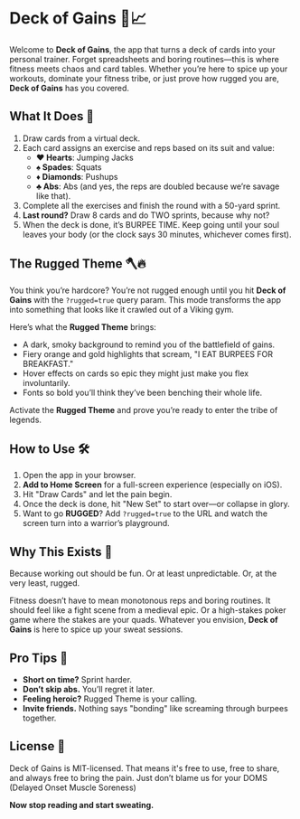 # Deck of Gains 💪📈

Welcome to **Deck of Gains**, the app that turns a deck of cards into your personal trainer. Forget spreadsheets and boring routines—this is where fitness meets chaos and card tables. Whether you’re here to spice up your workouts, dominate your fitness tribe, or just prove how rugged you are, **Deck of Gains** has you covered.

## What It Does 🎲
1. Draw cards from a virtual deck.
2. Each card assigns an exercise and reps based on its suit and value:
   - **♥️ Hearts**: Jumping Jacks
   - **♠️ Spades**: Squats
   - **♦️ Diamonds**: Pushups
   - **♣️ Abs**: Abs (and yes, the reps are doubled because we’re savage like that).
3. Complete all the exercises and finish the round with a 50-yard sprint.
4. **Last round?** Draw 8 cards and do TWO sprints, because why not?
5. When the deck is done, it’s BURPEE TIME. Keep going until your soul leaves your body (or the clock says 30 minutes, whichever comes first).

## The Rugged Theme 🪓🔥
You think you’re hardcore? You’re not rugged enough until you hit **Deck of Gains** with the `?rugged=true` query param. This mode transforms the app into something that looks like it crawled out of a Viking gym. 

Here’s what the **Rugged Theme** brings:
- A dark, smoky background to remind you of the battlefield of gains.
- Fiery orange and gold highlights that scream, "I EAT BURPEES FOR BREAKFAST."
- Hover effects on cards so epic they might just make you flex involuntarily.
- Fonts so bold you’ll think they’ve been benching their whole life.

Activate the **Rugged Theme** and prove you’re ready to enter the tribe of legends.

## How to Use 🛠️
1. Open the app in your browser.
2. **Add to Home Screen** for a full-screen experience (especially on iOS).
3. Hit "Draw Cards" and let the pain begin.
4. Once the deck is done, hit "New Set" to start over—or collapse in glory.
5. Want to go **RUGGED**? Add `?rugged=true` to the URL and watch the screen turn into a warrior’s playground.

## Why This Exists 🤔
Because working out should be fun. Or at least unpredictable. Or, at the very least, rugged.

Fitness doesn’t have to mean monotonous reps and boring routines. It should feel like a fight scene from a medieval epic. Or a high-stakes poker game where the stakes are your quads. Whatever you envision, **Deck of Gains** is here to spice up your sweat sessions.

## Pro Tips 🧠
- **Short on time?** Sprint harder.
- **Don’t skip abs.** You’ll regret it later.
- **Feeling heroic?** Rugged Theme is your calling.
- **Invite friends.** Nothing says "bonding" like screaming through burpees together.

## License 📜
Deck of Gains is MIT-licensed. That means it's free to use, free to share, and always free to bring the pain. Just don’t blame us for your DOMS (Delayed Onset Muscle Soreness)

**Now stop reading and start sweating.**
